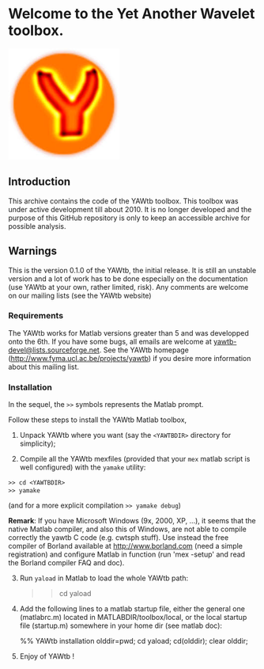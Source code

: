 # Welcome to the Yet Another Wavelet toolbox.

![YAWTb](doc/images/yawtb_logo.jpg)

## Introduction

This archive contains the code of the YAWtb toolbox. This toolbox was under active development till about 2010. It is no longer developed and the purpose of this GitHub repository is only to keep an accessible archive for possible analysis.  

## Warnings

This is the version 0.1.0 of the YAWtb, the initial release.
It is still an unstable version and a lot of work has to be done 
especially on the documentation (use YAWtb at your own, rather limited, risk).
Any comments are welcome on our mailing lists (see the YAWtb website)

### Requirements

The YAWtb works for Matlab versions greater than 5 and was developped onto the 6th.
If you have some bugs, all emails are welcome at <yawtb-devel@lists.sourceforge.net>.
See the YAWtb homepage (http://www.fyma.ucl.ac.be/projects/yawtb) if you desire more 
information about this mailing list.

### Installation

In the sequel, the `>>` symbols represents the Matlab prompt.

Follow these steps to install the YAWtb Matlab toolbox,

1. Unpack YAWtb where you want (say the `<YAWTBDIR>` directory for simplicity);

2. Compile all the YAWtb mexfiles (provided that your `mex` matlab script is well configured) with the  `yamake` utility:
```
>> cd <YAWTBDIR>
>> yamake
```
(and for a more explicit compilation `>> yamake debug`)

**Remark**: If you have Microsoft Windows (9x, 2000, XP, ...), it seems that the native Matlab compiler, and also this of Windows, are not
able to compile correctly the yawtb C code (e.g. cwtsph stuff). Use instead the free compiler of Borland available at http://www.borland.com (need a simple registration) and configure Matlab in function (run 'mex -setup' and read the Borland compiler FAQ and doc).

3. Run `yaload` in Matlab to load the whole YAWtb path:

   >> cd <YAWTBDIR>
   >> yaload
    
4. Add the following lines to a matlab startup file, either the general one (matlabrc.m) located in MATLABDIR/toolbox/local, or the local startup file (startup.m) somewhere in your home dir (see matlab doc):

   %% YAWtb installation
   olddir=pwd;
   cd <YAWTBDIR>
   yaload;
   cd(olddir);
   clear olddir;

5. Enjoy of YAWtb !

